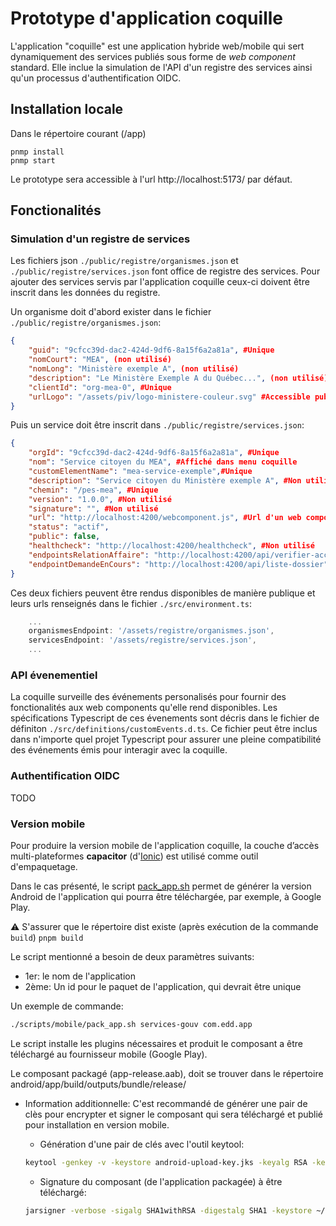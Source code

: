 # Prototype d'application coquille

L'application "coquille" est une application hybride web/mobile qui sert dynamiquement des services publiés sous forme de *web component* standard. Elle inclue la simulation de l'API d'un registre des services ainsi qu'un processus d'authentification OIDC.

## Installation locale

Dans le répertoire courant (/app)
```
pnmp install
pnmp start
```
Le prototype sera accessible à l'url http://localhost:5173/ par défaut.

## Fonctionalités

### Simulation d'un registre de services

Les fichiers json `./public/registre/organismes.json` et `./public/registre/services.json` font office de registre des services. Pour ajouter des services servis par l'application coquille ceux-ci doivent être inscrit dans les données du registre.

Un organisme doit d'abord exister dans le fichier `./public/registre/organismes.json`:

```json
{
    "guid": "9cfcc39d-dac2-424d-9df6-8a15f6a2a81a", #Unique
    "nomCourt": "MEA", (non utilisé)
    "nomLong": "Ministère exemple A", (non utilisé)
    "description": "Le Ministère Exemple A du Québec...", (non utilisé)
    "clientId": "org-mea-0", #Unique
    "urlLogo": "/assets/piv/logo-ministere-couleur.svg" #Accessible publiquement (non utilisé)
}
```

Puis un service doit être inscrit dans `./public/registre/services.json`:

```json
{
    "orgId": "9cfcc39d-dac2-424d-9df6-8a15f6a2a81a", #Unique
    "nom": "Service citoyen du MEA", #Affiché dans menu coquille
    "customElementName": "mea-service-exemple",#Unique
    "description": "Service citoyen du Ministère exemple A", #Non utilisé
    "chemin": "/pes-mea", #Unique
    "version": "1.0.0", #Non utilisé
    "signature": "", #Non utilisé
    "url": "http://localhost:4200/webcomponent.js", #Url d'un web componenent standard accessible publiquement
    "status": "actif",
    "public": false,
    "healthcheck": "http://localhost:4200/healthcheck", #Non utilisé
    "endpointsRelationAffaire": "http://localhost:4200/api/verifier-acces-citoyen", #Non utilisé
    "endpointDemandeEnCours": "http://localhost:4200/api/liste-dossier" #Non utilisé
}
```
Ces deux fichiers peuvent être rendus disponibles de manière publique et leurs urls renseignés dans le fichier `./src/environment.ts`:

```typescript
    ...
    organismesEndpoint: '/assets/registre/organismes.json',
    servicesEndpoint: '/assets/registre/services.json',
    ...
```
### API évenementiel

La coquille surveille des événements personalisés pour fournir des fonctionalités aux web components qu'elle rend disponibles. Les spécifications Typescript de ces évenements sont décris dans le fichier de définiton `./src/definitions/customEvents.d.ts`. Ce fichier peut être inclus dans n'importe quel projet Typescript pour assurer une pleine compatibilité des événements émis pour interagir avec la coquille. 

### Authentification OIDC

TODO

### Version mobile

Pour produire la version mobile de l'application coquille, la couche d’accès multi-plateformes **capacitor** (d'[Ionic](https://capacitorjs.com/)) est utilisé comme outil d'empaquetage.

Dans le cas présenté, le script [pack_app.sh](scripts/mobile/pack_app.sh) permet de générer la version Android de l'application qui pourra être téléchargée, par exemple, à Google Play.

:warning: S'assurer que le répertoire dist existe (après exécution de la commande ``build``)
```pnpm build```

Le script mentionné a besoin de deux paramètres suivants:
- 1er: le nom de l'application
- 2ème: Un id pour le paquet de l'application, qui devrait être unique

Un exemple de commande:
```bash
./scripts/mobile/pack_app.sh services-gouv com.edd.app
```

Le script installe les plugins nécessaires et produit le composant a être téléchargé au fournisseur mobile (Google Play).

Le composant packagé (app-release.aab), doit se trouver dans le répertoire android/app/build/outputs/bundle/release/

- Information additionnelle: C'est recommandé de générer une pair de clès pour encrypter et signer le composant qui sera téléchargé et publié pour installation en version mobile.

    * Génération d'une pair de clés avec l'outil keytool:

    ```bash
    keytool -genkey -v -keystore android-upload-key.jks -keyalg RSA -keysize 2048 -validity 10000 -alias android-upload-key
    ``` 

    * Signature du composant (de l'application packagée) à être téléchargé:
    ```bash
    jarsigner -verbose -sigalg SHA1withRSA -digestalg SHA1 -keystore ~/path/to/your/keystore/android-upload-key.jks -signedjar app-signed-release.aab app-release.aab android-upload-key    
    ```